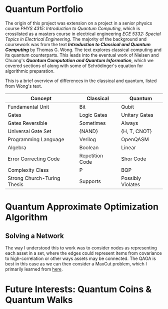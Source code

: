 # Quantum Portfolio

The origin of this project was extension on a project in a senior physics course *PHYS 4315: Introduction to Quantum Computing*, which is crosslisted as a masters course in electrical engineering *ECE 5332: Special Topics in Electrical Engineering*. The majority of the background and coursework was from the text ***Introduction to Classical and Quantum Computing*** by Thomas G. Wong. The text explores classical computing and its quantum counterparts. This leads into the eventual work of Nielsen and Chuang's ***Quantum Computation and Quantum Information***, which we covered sections of along with some of Schrödinger's equation for algorithmic preparation.

This is a brief overview of differences in the classical and quantum, listed from Wong's text.

| Concept                  | Classical               | Quantum                |
|--------------------------|-------------------------|------------------------|
| Fundamental Unit         | Bit                    | Qubit                 |
| Gates                   | Logic Gates            | Unitary Gates          |
| Gates Reversible         | Sometimes              | Always                 |
| Universal Gate Set       | {NAND}                 | {H, T, CNOT}           |
| Programming Language     | Verilog                | OpenQASM               |
| Algebra                  | Boolean                | Linear                 |
| Error Correcting Code    | Repetition Code        | Shor Code              |
| Complexity Class         | P                      | BQP                    |
| Strong Church-Turing Thesis | Supports           | Possibly Violates       |

# Quantum Approximate Optimization Algorithm

## Solving a Network

The way I understood this to work was to consider nodes as representing each asset in a set, where the edges could represent items from covariance to high-correlation or other ways assets may be connected. The QAOA is best in this case as we can then consider a MaxCut problem, which I primarily learned from [here](https://www.mustythoughts.com/quantum-approximate-optimization-algorithm-explained).


# Future Interests: Quantum Coins & Quantum Walks
